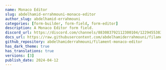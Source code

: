 ```yaml
---
name: Monaco Editor
slug: abdelhamid-errahmouni-monaco-editor
author_slug: abdelhamid-errahmouni
categories: [form-builder, form-field, form-editor]
description: A Monaco Editor form field.
discord_url: https://discord.com/channels/883083792112300104/1229455383869919324
docs_url: https://raw.githubusercontent.com/abdelhamiderrahmouni/filament-monaco-editor/main/README.md
github_repository: abdelhamiderrahmouni/filament-monaco-editor
has_dark_theme: true
has_translations: true
versions: [3]
publish_date: 2024-04-12
---
```

